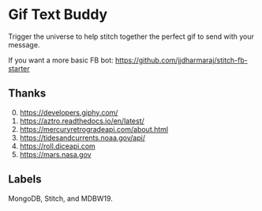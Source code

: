 # Gif Text Buddy

Trigger the universe to help stitch together the perfect gif to send with your message.

If you want a more basic FB bot: https://github.com/jjdharmaraj/stitch-fb-starter

## Thanks
0. https://developers.giphy.com/
1. https://aztro.readthedocs.io/en/latest/
2. https://mercuryretrogradeapi.com/about.html
3. https://tidesandcurrents.noaa.gov/api/
4. https://roll.diceapi.com
5. https://mars.nasa.gov

## Labels
MongoDB, Stitch, and MDBW19.